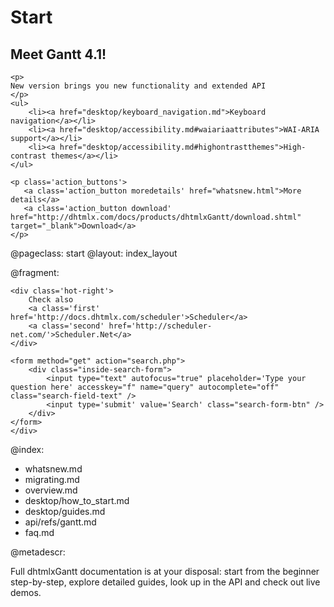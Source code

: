 Start
=====
<div class="newsblock">
    <h2>Meet Gantt 4.1!</h2>
    
    <p>
    New version brings you new functionality and extended API
    </p>
    <ul>
		<li><a href="desktop/keyboard_navigation.md">Keyboard navigation</a></li>
        <li><a href="desktop/accessibility.md#waiariaattributes">WAI-ARIA support</a></li>
        <li><a href="desktop/accessibility.md#highontrastthemes">High-contrast themes</a></li>
	</ul>

    <p class='action_buttons'>
       <a class='action_button moredetails' href="whatsnew.html">More details</a>
       <a class='action_button download' href="http://dhtmlx.com/docs/products/dhtmlxGantt/download.shtml" target="_blank">Download</a>
    </p>
</div>

<div class='hands'></div>
<div class='tablet'></div>


@pageclass: start
@layout: index_layout

@fragment: <div class='hot-news'>
	<div class='inside-hot'>
    
    <div class='hot-right'>
    	Check also
    	<a class='first' href='http://docs.dhtmlx.com/scheduler'>Scheduler</a>
    	<a class='second' href='http://scheduler-net.com/'>Scheduler.Net</a>
	</div>
    
    <form method="get" action="search.php">
        <div class="inside-search-form">
            <input type="text" autofocus="true" placeholder='Type your question here' accesskey="f" name="query" autocomplete="off" class="search-field-text" />
            <input type='submit' value='Search' class="search-form-btn" />
        </div>
    </form>
    </div>
</div>

@index:
- whatsnew.md
- migrating.md
- overview.md
- desktop/how_to_start.md
- desktop/guides.md
- api/refs/gantt.md
- faq.md

@metadescr:

Full dhtmlxGantt documentation is at your disposal: start from the beginner step-by-step, explore detailed guides, look up in the API and check out live demos.